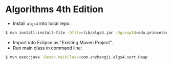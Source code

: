 Algorithms 4th Edition
======================

* Install `algs4` into local repo:

```bash
$ mvn install:install-file -Dfile=lib/algs4.jar -DgroupId=edu.princeton.cs -DartifactId=algs4 -Dpackaging=jar -Dversion=1.0.0
```

* Import into Eclipse as "Existing Maven Project".
* Run main class in command line:

```bash
$ mvn exec:java -Dexec.mainClass=com.shzhangji.algs4.sort.Heap
```
